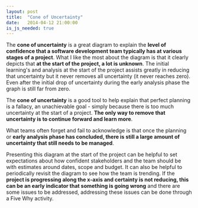 ```yaml
---
layout: post
title:  "Cone of Uncertainty"
date:   2014-04-12 21:00:00
is_js_needed: true
---
```


<div id="cone-of-uncertainty" class="graph"></div>
<script>
  {% asset posts/cone-of-uncertainty.js %}
</script>

The **cone of uncertainty** is a great diagram to explain the **level of confidence
that a software development team typically has at various stages of a project**.
What I like the most about the diagram is that it clearly depicts that **at the
start of the project, a lot is unknown**. The initial learning's and analysis at
the start of the project assists greatly in reducing that uncertainty
but it never removes all uncertainty (it never reaches zero). Even after the
initial drop of uncertainty during the early analysis phase the graph is
still far from zero.

The **cone of uncertainty** is a good tool to help explain that perfect
planning is a fallacy, an unachievable goal - simply because there is too much
uncertainty at the start of a project. **The only way to remove that uncertainty
is to continue forward and learn more**.

What teams often forget and fail to acknowledge is that once the planning or
**early analysis phase has concluded, there is still a large amount of
uncertainty that still needs to be managed**.

Presenting this diagram at the start of the project can be helpful to set
expectations about how confident stakeholders and the team should be with
estimates around dates, scope and budget. It can also be helpful to
periodically revisit the diagram to see how the team is trending. If the
**project is progressing along the x-axis and certainty is not reducing, this can
be an early indicator that something is going wrong** and there are some issues
to be addressed, addressing these issues can be done through a Five Why
activity.
